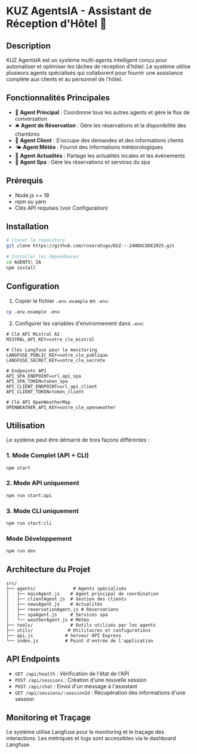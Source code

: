 # KUZ AgentsIA - Assistant de Réception d'Hôtel 🏨

## Description

KUZ AgentsIA est un système multi-agents intelligent conçu pour automatiser et optimiser les tâches de réception d'hôtel. Le système utilise plusieurs agents spécialisés qui collaborent pour fournir une assistance complète aux clients et au personnel de l'hôtel.

## Fonctionnalités Principales

- 🤖 **Agent Principal** : Coordonne tous les autres agents et gère le flux de conversation
- 🛎️ **Agent de Réservation** : Gère les réservations et la disponibilité des chambres
- 👥 **Agent Client** : S'occupe des demandes et des informations clients
- 🌤️ **Agent Météo** : Fournit des informations météorologiques
- 📰 **Agent Actualités** : Partage les actualités locales et les événements
- 💆 **Agent Spa** : Gère les réservations et services du spa

## Prérequis

- Node.js >= 18
- npm ou yarn
- Clés API requises (voir Configuration)

## Installation

```bash
# Cloner le repository
git clone https://github.com/roseratugo/KUZ---24HDUCODE2025.git

# Installer les dépendances
cd AGENTS\ IA
npm install
```

## Configuration

1. Copier le fichier `.env.example` en `.env`:
```bash
cp .env.example .env
```

2. Configurer les variables d'environnement dans `.env`:
```env
# Clé API Mistral AI
MISTRAL_API_KEY=votre_cle_mistral

# Clés Langfuse pour le monitoring
LANGFUSE_PUBLIC_KEY=votre_cle_publique
LANGFUSE_SECRET_KEY=votre_cle_secrete

# Endpoints API
API_SPA_ENDPOINT=url_api_spa
API_SPA_TOKEN=token_spa
API_CLIENT_ENDPOINT=url_api_client
API_CLIENT_TOKEN=token_client

# Clé API OpenWeatherMap
OPENWEATHER_API_KEY=votre_cle_openweather
```

## Utilisation

Le système peut être démarré de trois façons différentes :

### 1. Mode Complet (API + CLI)
```bash
npm start
```

### 2. Mode API uniquement
```bash
npm run start:api
```

### 3. Mode CLI uniquement
```bash
npm run start:cli
```

### Mode Développement
```bash
npm run dev
```

## Architecture du Projet

```
src/
├── agents/              # Agents spécialisés
│   ├── mainAgent.js    # Agent principal de coordination
│   ├── clientAgent.js  # Gestion des clients
│   ├── newsAgent.js    # Actualités
│   ├── reservationAgent.js # Réservations
│   ├── spaAgent.js     # Services spa
│   └── weatherAgent.js # Météo
├── tools/              # Outils utilisés par les agents
├── utils/             # Utilitaires et configurations
├── api.js            # Serveur API Express
└── index.js          # Point d'entrée de l'application
```

## API Endpoints

- `GET /api/health` : Vérification de l'état de l'API
- `POST /api/sessions` : Création d'une nouvelle session
- `POST /api/chat` : Envoi d'un message à l'assistant
- `GET /api/sessions/:sessionId` : Récupération des informations d'une session

## Monitoring et Traçage

Le système utilise Langfuse pour le monitoring et le traçage des interactions. Les métriques et logs sont accessibles via le dashboard Langfuse.
